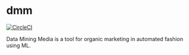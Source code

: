 # dmm 
[![CircleCI](https://circleci.com/gh/PankajMoolrajani/dmm/tree/master.svg?style=svg&circle-token=b5d148be48b825caa38fd24096471eb290493e98)](https://circleci.com/gh/PankajMoolrajani/dmm/tree/master)

Data Mining Media is a tool for organic marketing in automated fashion using ML.
